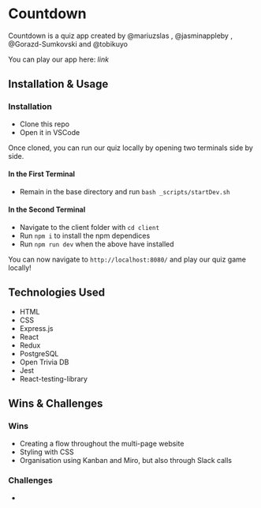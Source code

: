 # Countdown

Countdown is a quiz app created by @mariuzslas , @jasminappleby , @Gorazd-Sumkovski and @tobikuyo 

You can play our app here: *link*

## Installation & Usage

### Installation

- Clone this repo 
- Open it in VSCode

Once cloned, you can run our quiz locally by opening two terminals side by side. 

#### In the First Terminal

- Remain in the base directory and run `bash _scripts/startDev.sh`

#### In the Second Terminal

- Navigate to the client folder with `cd client`
- Run `npm i` to install the npm dependices 
- Run `npm run dev` when the above have installed

You can now navigate to `http://localhost:8080/` and play our quiz game locally!

## Technologies Used

* HTML
* CSS
* Express.js
* React
* Redux
* PostgreSQL
* Open Trivia DB
* Jest
* React-testing-library

## Wins & Challenges

### Wins

- Creating a flow throughout the multi-page website
- Styling with CSS
- Organisation using Kanban and Miro, but also through Slack calls

### Challenges
- 